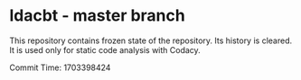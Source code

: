 # ldacbt - master branch

This repository contains frozen state of the repository.
Its history is cleared. It is used only for static code
analysis with Codacy.

Commit Time: 1703398424